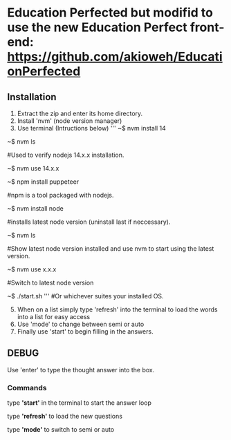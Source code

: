 # Education Perfected but modifid to use the new Education Perfect front-end: https://github.com/akioweh/EducationPerfected

## Installation
1. Extract the zip and enter its home directory.
2. Install 'nvm' (node version manager)
3. Use terminal (Intructions below)
'''	
 ~$ nvm install 14
	
 ~$ nvm ls
	
 #Used to verify nodejs 14.x.x installation.
	
 ~$ nvm use 14.x.x
	
 ~$ npm install puppeteer
	
 #npm is a tool packaged with nodejs.
	
 ~$ nvm install node
	
 #installs latest node version (uninstall last if neccessary).
	
 ~$ nvm ls
	
 #Show latest node version installed and use nvm to start using the latest version.
	
 ~$ nvm use x.x.x
 
 #Switch to latest node version

 ~$ ./start.sh 
'''
 #Or whichever suites your installed OS.

5. When on a list simply type 'refresh' into the terminal to load the words into a list for easy access
6. Use 'mode' to change between semi or auto
7. Finally use 'start' to begin filling in the answers.

## DEBUG
Use 'enter' to type the thought answer into the box.

### Commands

type **'start'** in the terminal to start the answer loop

type **'refresh'** to load the new questions

type **'mode'** to switch to semi or auto
